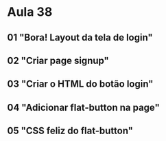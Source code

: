 # Aula 38

## 01 "Bora! Layout da tela de login"

## 02 "Criar page signup"

## 03 "Criar o HTML do botão login"

## 04 "Adicionar flat-button na page"

## 05 "CSS feliz do flat-button"